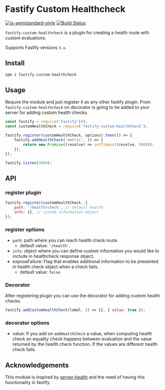 # Fastify Custom Healthcheck

[![js-semistandard-style](https://img.shields.io/badge/code%20style-semistandard-brightgreen.svg?style=flat-square)](https://github.com/standard/semistandard)
[![Build Status](https://travis-ci.org/gkampitakis/fastify-custom-healthcheck.svg?branch=master)](https://travis-ci.org/gkampitakis/fastify-custom-healthcheck)

`fastify-custom-healthcheck` is a plugin for creating a health route with custom evaluations.

Supports Fastify versions `3.x`.

## Install

```bash
npm i fastify-custom-healthcheck
```

## Usage

Require the module and just register it as any other fastify plugin. From `fastify-custom-healthcheck` on decorator is going to be added to your server for adding custom health checks.

```javascript
const fastify = require('fastify')();
const customHealthCheck = require('fastify-custom-healthCheck');

fastify.register(customHealthCheck, options).then(() => {
    fastify.addHealthCheck('metric', () => {
        return new Promise((resolve) => setTimeout(resolve, 5000));
    });
});

fastify.listen(3000);
```

## API

### register plugin

```javascript
fastify.register(customHealthCheck, {
    path: '/health/check', // default health
    info: {}, // custom information object
});
```

### register options

-   `path`: path where you can reach health check route.
    -   default value: `'/health'`.
-   `info`: object where you can define custom information you would like to include in healthcheck response object.
-   exposeFailure: Flag that enables additional information to be presented in health check object when a check fails.
    -   default value: `false`

### Decorator

After registering plugin you can use the decorator for adding custom health checks.

```javascript
fastify.addCustomHealthCheck(label, () => {}, { value: true });
```

### decorator options

-   value: If you add on `addHealthCheck` a value, when computing health check an equality check happens between evaluation and the value returned by the health check function. If the values are different health check fails.

## Acknowledgements

This module is inspired by [server-health](https://www.npmjs.com/package/server-health) and the need of having this functionality in fastify.
